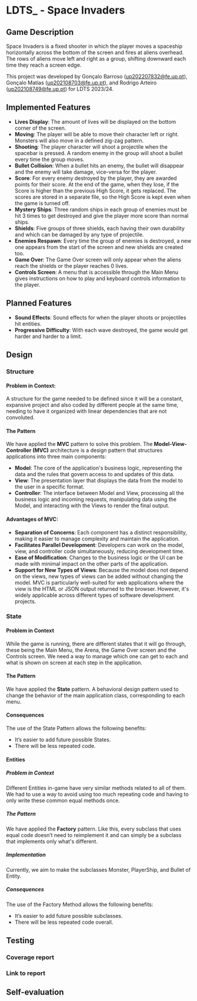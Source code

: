 # LDTS_<T05><G06> - Space Invaders

## Game Description

Space Invaders is a fixed shooter in which the player moves a spaceship horizontally across the bottom of the screen and fires at aliens overhead. The rows of aliens move left and right as a group, shifting downward each time they reach a screen edge.

This project was developed by Gonçalo Barroso (up202207832@fe.up.pt), Gonçalo Matias (up202108703@fe.up.pt), and Rodrigo Arteiro (up202108749@fe.up.pt) for LDTS 2023/24.

## Implemented Features

- **Lives Display**: The amount of lives will be displayed on the bottom corner of the screen.
- **Moving**: The player will be able to move their character left or right. Monsters will also move in a defined zig-zag pattern.
- **Shooting**: The player character will shoot a projectile when the spacebar is pressed. A random enemy in the group will shoot a bullet every time the group moves.
- **Bullet Collision**: When a bullet hits an enemy, the bullet will disappear and the enemy will take damage, vice-versa for the player.
- **Score**: For every enemy destroyed by the player, they are awarded points for their score. At the end of the game, when they lose, if the Score is higher than the previous High Score, it gets replaced. The scores are stored in a separate file, so the High Score is kept even when the game is turned off.
- **Mystery Ships**: Three random ships in each group of enemies must be hit 3 times to get destroyed and give the player more score than normal ships.
- **Shields**: Five groups of three shields, each having their own durability and which can be damaged by any type of projectile.
- **Enemies Respawn**: Every time the group of enemies is destroyed, a new one appears from the start of the screen and new shields are created too.
- **Game Over**: The Game Over screen will only appear when the aliens reach the shields or the player reaches 0 lives.
- **Controls Screen**: A menu that is accessible through the Main Menu gives instructions on how to play and keyboard controls information to the player.

## Planned Features

- **Sound Effects**: Sound effects for when the player shoots or projectiles hit entities.
- **Progressive Difficulty**: With each wave destroyed, the game would get harder and harder to a limit.

## Design

### Structure

#### Problem in Context:

A structure for the game needed to be defined since it will be a constant, expansive project and also coded by different people at the same time, needing to have it organized with linear dependencies that are not convoluted.

#### The Pattern

We have applied the **MVC** pattern to solve this problem.
The **Model-View-Controller (MVC)** architecture is a design pattern that structures applications into three main components:
- **Model**: The core of the application's business logic, representing the data and the rules that govern access to and updates of this data.
- **View**: The presentation layer that displays the data from the model to the user in a specific format.
- **Controller**: The interface between Model and View, processing all the business logic and incoming requests, manipulating data using the Model, and interacting with the Views to render the final output.

#### Advantages of MVC:
- **Separation of Concerns**: Each component has a distinct responsibility, making it easier to manage complexity and maintain the application.
- **Facilitates Parallel Development**: Developers can work on the model, view, and controller code simultaneously, reducing development time.
- **Ease of Modification**: Changes to the business logic or the UI can be made with minimal impact on the other parts of the application.
- **Support for New Types of Views**: Because the model does not depend on the views, new types of views can be added without changing the model.
  MVC is particularly well-suited for web applications where the view is the HTML or JSON output returned to the browser. However, it's widely applicable across different types of software development projects.

### State

#### Problem in Context

While the game is running, there are different states that it will go through, these being the Main Menu, the Arena, the Game Over screen and the Controls screen. We need a way to manage which one can get to each and what is shown on screen at each step in the application.

#### The Pattern

We have applied the **State** pattern. A behavioral design pattern used to change the behavior of the main application class, corresponding to each menu.

#### Consequences

The use of the State Pattern allows the following benefits:

- It’s easier to add future possible States.
- There will be less repeated code.

#### Entities

##### Problem in Context

Different Entities in-game have very similar methods related to all of them. We had to use a way to avoid using too much repeating code and having to only write these common equal methods once.

##### The Pattern

We have applied the **Factory** pattern. Like this, every subclass that uses equal code doesn’t need to reimplement it and can simply be a subclass that implements only what's different.

##### Implementation

Currently, we aim to make the subclasses Monster, PlayerShip, and Bullet of Entity.

##### Consequences

The use of the Factory Method allows the following benefits:

- It’s easier to add future possible subclasses.
- There will be less repeated code overall.

## Testing

### Coverage report


### Link to report


## Self-evaluation





